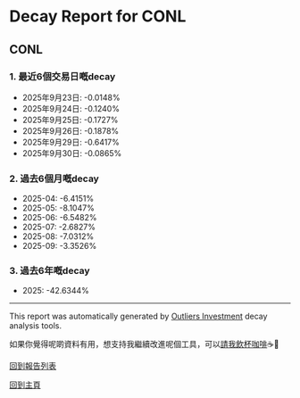 # Decay Report for CONL

## CONL

### 1. 最近6個交易日嘅decay

- 2025年9月23日: -0.0148%
- 2025年9月24日: -0.1240%
- 2025年9月25日: -0.1727%
- 2025年9月26日: -0.1878%
- 2025年9月29日: -0.6417%
- 2025年9月30日: -0.0865%

### 2. 過去6個月嘅decay

- 2025-04: -6.4151%
- 2025-05: -8.1047%
- 2025-06: -6.5482%
- 2025-07: -2.6827%
- 2025-08: -7.0312%
- 2025-09: -3.3526%

### 3. 過去6年嘅decay

- 2025: -42.6344%

------------------------------
This report was automatically generated by [Outliers Investment](https://outliersecon.github.io/Outliers-Investment/) decay analysis tools.

如果你覺得呢啲資料有用，想支持我繼續改進呢個工具，可以[請我飲杯咖啡](https://buymeacoffee.com/outliersecon)☕🙏

[回到報告列表](https://outliersecon.github.io/Outliers-Investment/reports/reports_public)

[回到主頁](https://outliersecon.github.io/Outliers-Investment/)